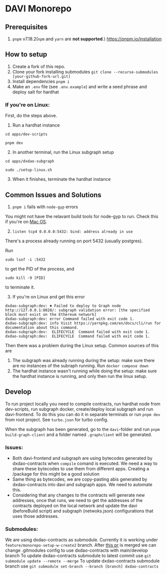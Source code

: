 # DAVI Monorepo

## Prerequisites

1. `pnpm` v7.18.2(`npm` and `yarn` are **not supported**.)
https://pnpm.io/installation

## How to setup

1. Create a fork of this repo.
2. Clone your fork installing submodules `git clone --recurse-submodules [your-github-fork-url.git]`
3. Install dependencies `pnpm i`
4. Make an `.env` file (see `.env.example`) and write a seed phrase and deploy salt for hardhat

### If you're on Linux:

First, do the steps above.

1. Run a hardhat instance

```
cd apps/dev-scripts

pnpm dev
```

2. In another terminal, run the Linux subgraph setup

```
cd apps/dxdao-subgraph

sudo ./setup-linux.sh
```

3. When it finishes, terminate the hardhat instance

## Common Issues and Solutions

1. `pnpm i` fails with `node-gyp` errors

You might not have the relavant build tools for node-gyp to run. Check this if you're on [Mac OS](https://github.com/nodejs/node-gyp/blob/HEAD/macOS_Catalina.md#The-acid-test).

2. `listen tcp4 0.0.0.0:5432: bind: address already in use`

There's a process already running on port 5432 (usually postgres).

Run

```
sudo lsof -i :5432
```

to get the PID of the process, and

```
sudo kill -9 [PID]
```

to terminate it.

3. If you're on Linux and get this error

```
dxdao-subgraph:dev: ✖ Failed to deploy to Graph node http://127.0.0.1:8020/: subgraph validation error: [the specified block must exist on the Ethereum network]
dxdao-subgraph:dev: error Command failed with exit code 1.
dxdao-subgraph:dev: info Visit https://yarnpkg.com/en/docs/cli/run for documentation about this command.
dxdao-subgraph:dev:  ELIFECYCLE  Command failed with exit code 1.
dxdao-subgraph:dev:  ELIFECYCLE  Command failed with exit code 1.
```

Then there was a problem during the Linux setup. Common sources of this are

1. The subgraph was already running during the setup: make sure there are no instances of the subraph running. Run `docker compose down`
2. The hardhat instance wasn't running while doing the setup: make sure the hardhat instance is running, and only then run the linux setup.

## Develop

To run project locally you need to compile contracts, run hardhat node from dev-scripts, run subgraph docker, create/deploy local subgraph and run davi-frontend. To do this you can do it in separate terminals or run `pnpm dev` from root project. See `turbo.json` for turbo config.

When the subgraph has been generated, go to the `davi`-folder and run `pnpm build-graph-client` and a folder named `.graphclient` will be generated.

### Issues:

- Both davi-frontend and subgraph are using bytecodes generated by dxdao-contracts when `compile` comand is executed. We need a way to share these bytecodes to use them from different apps. Creating a /package for this might be a good solution
- Same thing as bytecodes, we are copy-pasting abis generated by dxdao-contracts into davi and subgraph apps. We need to automate this.
- Considering that any changes to the contracts will generate new addresses, once that runs, we need to get the addresses of the contracts deployed on the local network and update the davi (beforeBuild script) and subgraph (netwoks.json) configurations that uses those addresses.

### Submodules: 
We are using dxdao-contracts as submodule. Currently it is working under `feature/monorepo-setup-w-create2` branch. 
After [this pr](https://github.com/DXgovernance/dxdao-contracts/pull/294) is merged we can change .gitmodules config to use dxdao-contracts with main/develop branch
To update dxdao-contracts submodule to latest commit use `git submodule update --remote --merge`
To update dxdao-contracts submodule branch use `git submodule set-branch --branch [branch] dxdao-contracts`